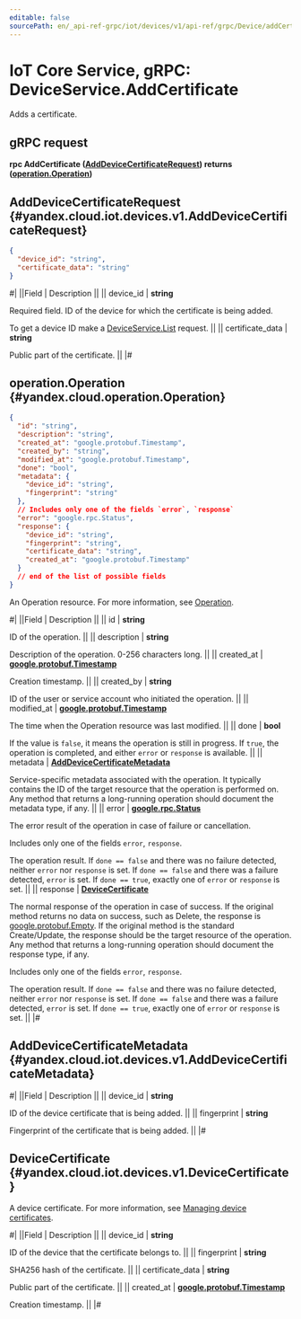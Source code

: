 ```yaml
---
editable: false
sourcePath: en/_api-ref-grpc/iot/devices/v1/api-ref/grpc/Device/addCertificate.md
---
```


# IoT Core Service, gRPC: DeviceService.AddCertificate

Adds a certificate.

## gRPC request

**rpc AddCertificate ([AddDeviceCertificateRequest](#yandex.cloud.iot.devices.v1.AddDeviceCertificateRequest)) returns ([operation.Operation](#yandex.cloud.operation.Operation))**

## AddDeviceCertificateRequest {#yandex.cloud.iot.devices.v1.AddDeviceCertificateRequest}

```json
{
  "device_id": "string",
  "certificate_data": "string"
}
```

#|
||Field | Description ||
|| device_id | **string**

Required field. ID of the device for which the certificate is being added.

To get a device ID make a [DeviceService.List](/docs/iot-core/api-ref/grpc/Device/list#List) request. ||
|| certificate_data | **string**

Public part of the certificate. ||
|#

## operation.Operation {#yandex.cloud.operation.Operation}

```json
{
  "id": "string",
  "description": "string",
  "created_at": "google.protobuf.Timestamp",
  "created_by": "string",
  "modified_at": "google.protobuf.Timestamp",
  "done": "bool",
  "metadata": {
    "device_id": "string",
    "fingerprint": "string"
  },
  // Includes only one of the fields `error`, `response`
  "error": "google.rpc.Status",
  "response": {
    "device_id": "string",
    "fingerprint": "string",
    "certificate_data": "string",
    "created_at": "google.protobuf.Timestamp"
  }
  // end of the list of possible fields
}
```

An Operation resource. For more information, see [Operation](/docs/api-design-guide/concepts/operation).

#|
||Field | Description ||
|| id | **string**

ID of the operation. ||
|| description | **string**

Description of the operation. 0-256 characters long. ||
|| created_at | **[google.protobuf.Timestamp](https://developers.google.com/protocol-buffers/docs/reference/google.protobuf#timestamp)**

Creation timestamp. ||
|| created_by | **string**

ID of the user or service account who initiated the operation. ||
|| modified_at | **[google.protobuf.Timestamp](https://developers.google.com/protocol-buffers/docs/reference/google.protobuf#timestamp)**

The time when the Operation resource was last modified. ||
|| done | **bool**

If the value is `false`, it means the operation is still in progress.
If `true`, the operation is completed, and either `error` or `response` is available. ||
|| metadata | **[AddDeviceCertificateMetadata](#yandex.cloud.iot.devices.v1.AddDeviceCertificateMetadata)**

Service-specific metadata associated with the operation.
It typically contains the ID of the target resource that the operation is performed on.
Any method that returns a long-running operation should document the metadata type, if any. ||
|| error | **[google.rpc.Status](https://cloud.google.com/tasks/docs/reference/rpc/google.rpc#status)**

The error result of the operation in case of failure or cancellation.

Includes only one of the fields `error`, `response`.

The operation result.
If `done == false` and there was no failure detected, neither `error` nor `response` is set.
If `done == false` and there was a failure detected, `error` is set.
If `done == true`, exactly one of `error` or `response` is set. ||
|| response | **[DeviceCertificate](#yandex.cloud.iot.devices.v1.DeviceCertificate)**

The normal response of the operation in case of success.
If the original method returns no data on success, such as Delete,
the response is [google.protobuf.Empty](https://developers.google.com/protocol-buffers/docs/reference/google.protobuf#google.protobuf.Empty).
If the original method is the standard Create/Update,
the response should be the target resource of the operation.
Any method that returns a long-running operation should document the response type, if any.

Includes only one of the fields `error`, `response`.

The operation result.
If `done == false` and there was no failure detected, neither `error` nor `response` is set.
If `done == false` and there was a failure detected, `error` is set.
If `done == true`, exactly one of `error` or `response` is set. ||
|#

## AddDeviceCertificateMetadata {#yandex.cloud.iot.devices.v1.AddDeviceCertificateMetadata}

#|
||Field | Description ||
|| device_id | **string**

ID of the device certificate that is being added. ||
|| fingerprint | **string**

Fingerprint of the certificate that is being added. ||
|#

## DeviceCertificate {#yandex.cloud.iot.devices.v1.DeviceCertificate}

A device certificate. For more information, see [Managing device certificates](/docs/iot-core/operations/certificates/device-certificates).

#|
||Field | Description ||
|| device_id | **string**

ID of the device that the certificate belongs to. ||
|| fingerprint | **string**

SHA256 hash of the certificate. ||
|| certificate_data | **string**

Public part of the certificate. ||
|| created_at | **[google.protobuf.Timestamp](https://developers.google.com/protocol-buffers/docs/reference/google.protobuf#timestamp)**

Creation timestamp. ||
|#